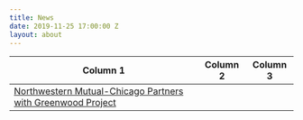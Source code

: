 ```yaml
---
title: News
date: 2019-11-25 17:00:00 Z
layout: about
---
```


Column 1 | Column 2 | Column 3
--- | --- | ---
| [Northwestern Mutual-Chicago Partners with Greenwood Project](https://www.dailyherald.com/submitted/20191107/northwestern-mutual-chicago-partners-with-greenwood-project)